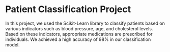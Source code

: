 # Patient Classification Project
In this project, we used the Scikit-Learn library to classify patients based on various indicators such as blood pressure, age, and cholesterol levels. Based on these indicators, appropriate medications are prescribed for individuals. We achieved a high accuracy of 98% in our classification model. 
